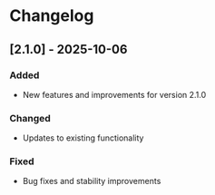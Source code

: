 # Changelog

## [2.1.0] - 2025-10-06

### Added
- New features and improvements for version 2.1.0

### Changed
- Updates to existing functionality

### Fixed
- Bug fixes and stability improvements
